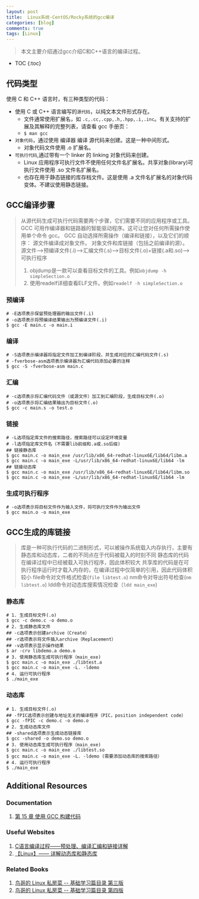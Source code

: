 ```yaml
---
layout: post
title:  Linux系统-CentOS/Rocky系统的gcc编译
categories: [blog]
comments: true
tags: [Linux]
---
```


> 本文主要介绍通过gcc介绍C和C++语言的编译过程。

* TOC
{:toc}

<!--more-->

## 代码类型

使用 C 和 C++ 语言时，有三种类型的代码：

- 使用 C 或 C++ 语言编写的`源代码`，以纯文本文件形式存在。 
  - 文件通常使用扩展名，如 `.c,.cc,.cpp,.h,.hpp,.i,.inc`。有关支持的扩展及其解释的完整列表，请查看 gcc 手册页：
  - `$ man gcc`
- `对象代码`，通过使用 编译器 编译 源代码来创建。这是一种中间形式。 
  - 对象代码文件使用 .o 扩展名。
- `可执行代码`,通过带有一个 linker 的 linking 对象代码来创建。 
  - Linux 应用程序可执行文件不使用任何文件名扩展名。共享对象(library)可执行文件使用 .so 文件名扩展名。 
  - 也存在用于静态链接的库存档文件。这是使用 .a 文件名扩展名的对象代码变体。不建议使用静态链接。

## GCC编译步骤

> 从源代码生成可执行代码需要两个步骤，它们需要不同的应用程序或工具。GCC 可用作编译器和链路器的智能驱动程序。这可让您对任何所需操作使用单个命令 gcc。
> GCC 自动选择所需操作（编译和链接），以及它们的顺序： 源文件编译成对象文件。 对象文件和库链接（包括之前编译的源）。 
> 源文件-->预编译文件(.i)-->汇编文件(.s)-->目标文件(.o)+链接(.a和.so)-->可执行程序
> 1. objdump是一款可以查看目标文件的工具。例如`objdump -h simpleSection.o`
> 2. 使用readelf详细查看ELF文件。例如`readelf -h simpleSection.o`

### 预编译

```
# -E选项表示保留预处理器的输出文件(.i)
# -o选项表示将预编译结果输出为预编译文件(.i)
$ gcc -E main.c -o main.i
```

### 编译

```
# -S选项表示编译器将指定文件加工到编译阶段，并生成对应的汇编代码文件(.s)
# -fverbose-asm选项表示编译器为汇编代码添加必要的注释
$ gcc -S -fverbose-asm main.c 
```

### 汇编

```
# -c选项表示将汇编代码文件（或源文件）加工到汇编阶段，生成目标文件(.o)
# -o选项表示将汇编结果输出为目标文件(.o)
$ gcc -c main.s -o test.o
```

### 链接

```
# -L选项指定库文件的搜索路径，搜索路径可以设定环境变量
# -l选项指定库文件名（不需要lib前缀和.a或.so后缀)
## 链接静态库
$ gcc main.c -o main_exe /usr/lib/x86_64-redhat-linux6E/lib64/libm.a
$ gcc main.c -o main_exe -L/usr/lib/x86_64-redhat-linux6E/lib64 -lm
## 链接动态库
$ gcc main.c -o main_exe /usr/lib/x86_64-redhat-linux6E/lib64/libm.so
$ gcc main.c -o main_exe -L/usr/lib/x86_64-redhat-linux6E/lib64 -lm
```

### 生成可执行程序

```
# -o选项表示将目标文件作为输入文件，将可执行文件作为输出文件
$ gcc main.o -o main_exe
```

## GCC生成的库链接

> 库是一种可执行代码的二进制形式，可以被操作系统载入内存执行，主要有静态库和动态库，二者的不同点在于代码被载入的时刻不同
> 静态库的代码在编译过程中已经被载入可执行程序，因此体积较大
> 共享库的代码是在可执行程序运行时才载入内存的，在编译过程中仅简单的引用，因此代码体积较小
> file命令对文件格式检查(`file libtest.o`)
> nm命令对导出符号检查(`nm libtest.o`)
> ldd命令对动态库搜索情况检查（`ldd main_exe`)

### 静态库

```
# 1. 生成目标文件(.o)
$ gcc -c demo.c -o demo.o
# 2. 生成静态库文件
## -c选项表示创建archive（Create）
## -r选项表示将文件插入archive（Replacement）
## -v选项表示显示操作结果
$ ar -crv libdemo.a demo.o
# 3. 使用静态库生成可执行程序（main_exe)
$ gcc main.c -o main_exe ./libtest.a
$ gcc main.c -o main_exe -L. -ldemo
# 4. 运行可执行程序
$ ./main_exe
```

### 动态库

```
# 1. 生成目标文件(.o)
## -fPIC选项表示创建与地址无关的编译程序（PIC，position independent code）
$ gcc -fPIC -c demo.c -o demo.o
# 2. 生成动态库文件
## -shared选项表示生成动态链接库
$ gcc -shared -o demo.so demo.o
# 3. 使用动态库生成可执行程序（main_exe)
$ gcc main.c -o main_exe ./libtest.so
$ gcc main.c -o main_exe -L. -ldemo (需要添加动态库的搜索路径）
# 4. 运行可执行程序
$ ./main_exe
```

## Additional Resources

### Documentation

1. [第 15 章 使用 GCC 构建代码](https://docs.redhat.com/zh_hans/documentation/red_hat_enterprise_linux/7/html/developer_guide/gcc-compiling-code)

### Useful Websites

1. [C语言编译过程——预处理、编译汇编和链接详解](https://developer.aliyun.com/article/1414653)
2. [【Linux】—— 详解动态库和静态库](https://developer.aliyun.com/article/1460983)

### Related Books

1. [鸟哥的 Linux 私房菜 -- 基础学习篇目录 第三版](http://cn.linux.vbird.org/linux_basic/linux_basic.php)
2. [鸟哥的 Linux 私房菜 -- 基础学习篇目录 第四版](https://wizardforcel.gitbooks.io/vbird-linux-basic-4e/content)
